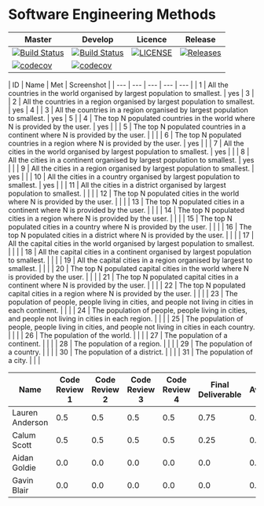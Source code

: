 # Software Engineering Methods

| Master | Develop | Licence | Release |
|--------|---------|---------|---------|
| [![Build Status](https://travis-ci.org/GroupNumber-21/Group21.svg?branch=master)](https://travis-ci.org/GroupNumber-21/Group21) |[![Build Status](https://travis-ci.org/GroupNumber-21/Group21.svg?branch=develop)](https://travis-ci.org/GroupNumber-21/Group21)| [![LICENSE](https://img.shields.io/github/license/GroupNumber-21/Group21.svg?style=flat-square)](https://github.com/GroupNumber-21/Group21/blob/master/LICENSE)| [![Releases](https://img.shields.io/github/release/GroupNumber-21/Group21/all.svg?style=flat-square)](https://github.com/GroupNumber21/Group21/releases) |
| [![codecov](https://codecov.io/gh/GroupNumber-21/Group21/branch/master/graph/badge.svg)](https://codecov.io/gh/GroupNumber-21/Group21) | [![codecov](https://codecov.io/gh/GroupNumber-21/Group21/branch/develop/graph/badge.svg)](https://codecov.io/gh/GroupNumber-21/Group21) | | | 

| ID | Name | Met | Screenshot |
| --- | --- | --- | --- | --- |
| 1 | All the countries in the world organised by largest population to smallest. | yes | 3 |
| 2 | All the countries in a region organised by largest population to smallest. | yes | 4 |
| 3 | All the countries in a region organised by largest population to smallest. | yes | 5 |
| 4 | The top N populated countries in the world where N is provided by the user. | yes |  |
| 5 | The top N populated countries in a continent where N is provided by the user. |  |  |
| 6 | The top N populated countries in a region where N is provided by the user. | yes |  |
| 7 | All the cities in the world organised by largest population to smallest. | yes |  |
| 8 | All the cities in a continent organised by largest population to smallest. | yes |  | 
| 9 | All the cities in a region organised by largest population to smallest. | yes | |
| 10 | All the cities in a country organised by largest population to smallest. | yes | | 
| 11 | All the cities in a district organised by largest population to smallest. |  |  |
| 12 | The top N populated cities in the world where N is provided by the user. |  |  |
| 13 | The top N populated cities in a continent where N is provided by the user. |  |  |
| 14 | The top N populated cities in a region where N is provided by the user. |  |  |
| 15 | The top N populated cities in a country where N is provided by the user. |  |  |
| 16 | The top N populated cities in a district where N is provided by the user. |  |  |
| 17 | All the capital cities in the world organised by largest population to smallest. |  |  |
| 18 | All the capital cities in a continent organised by largest population to smallest. |  |  |
| 19 | All the capital cities in a region organised by largest to smallest. |  |  |
| 20 | The top N populated capital cities in the world where N is provided by the user. |  |  |
| 21 | The top N populated capital cities in a continent where N is provided by the user. |  |  |
| 22 | The top N populated capital cities in a region where N is provided by the user. |  |  |
| 23 | The population of people, people living in cities, and people not living in cities in each continent. |  |  |
| 24 | The population of people, people living in cities, and people not living in cities in each region. |   |  |
| 25 | The population of people, people living in cities, and people not living in cities in each country. |  |  |
| 26 | The population of the world. |   |  |
| 27 | The population of a continent. |  |  |
| 28 | The population of a region. |  |  |
| 29 | The population of a country. |  |  |
| 30 | The population of a district. |  |  |
| 31 | The population of a city. |  |  |

| Name | Code Review 1 | Code Review 2 | Code Review 3 | Code Review 4 | Final Deliverable | Average |
|------|---------------|---------------|---------------|---------------|-------------------|-------|
| Lauren Anderson | 0.5 | 0.5 | 0.5 | 0.5 | 0.75 | 0.55 |
| Calum Scott | 0.5 | 0.5 | 0.5 | 0.5 | 0.25 | 0.45 |
| Aidan Goldie | 0.0 | 0.0 | 0.0 | 0.0 | 0.0 | 0.00 |
| Gavin Blair | 0.0 | 0.0 | 0.0 | 0.0 | 0.0 | 0.00 |
